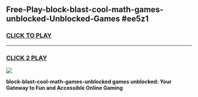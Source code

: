 
## Free-Play-block-blast-cool-math-games-unblocked-Unblocked-Games #ee5z1
<h3>
<a href="https://news.freeplayer.one?title=block-blast-cool-math-games-unblocked&ref=8M">CLICK TO PLAY</a></h3>
<hr>

<h3>
<a href="https://news.freeplayer.one?title=block-blast-cool-math-games-unblocked&ref=8M">CLICK 2 PLAY</a>
  
</h3>

<a href="https://news.freeplayer.one?title=block-blast-cool-math-games-unblocked&ref=8M"><img src="https://clearcache.store/games.png"></a>


**block-blast-cool-math-games-unblocked games unblocked: Your Gateway to Fun and Accessible Online Gaming**
